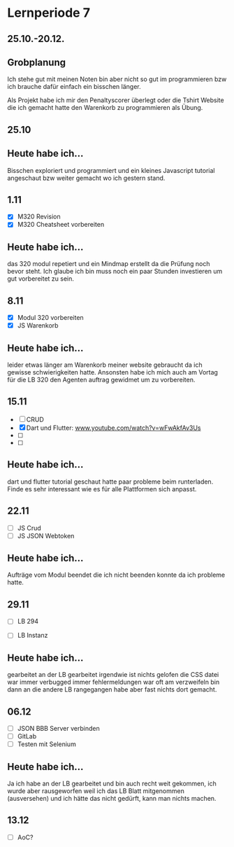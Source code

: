 # Lernperiode 7
## 25.10.-20.12.

## Grobplanung
Ich stehe gut mit meinen Noten bin aber nicht so gut im programmieren bzw ich brauche dafür einfach ein bisschen länger.

Als Projekt habe ich mir den Penaltyscorer überlegt oder die Tshirt Website die ich gemacht hatte den Warenkorb zu programmieren als Übung.

## 25.10

## Heute habe ich...
Bisschen exploriert und programmiert und ein kleines Javascript tutorial angeschaut bzw weiter gemacht wo ich gestern stand. 

## 1.11
- [x] M320 Revision
- [x] M320 Cheatsheet vorbereiten

## Heute habe ich...
das 320 modul repetiert und ein Mindmap erstellt da die Prüfung noch bevor steht. Ich glaube ich bin muss noch ein paar Stunden investieren um gut vorbereitet zu sein.

## 8.11
- [x] Modul 320 vorbereiten
- [x] JS Warenkorb

## Heute habe ich...
leider etwas länger am Warenkorb meiner website gebraucht da ich gewisse schwierigkeiten hatte. Ansonsten habe ich mich auch am Vortag für die LB 320 den Agenten auftrag gewidmet um zu vorbereiten.

## 15.11
- [ ] CRUD
- [x] Dart und Flutter: www.youtube.com/watch?v=wFwAkfAv3Us
- [ ] 
- [ ]
## Heute habe ich...
dart und flutter tutorial geschaut hatte paar probleme beim runterladen. Finde es sehr interessant wie es für alle Plattformen sich anpasst.

## 22.11
- [ ]  JS Crud
- [ ]  JS JSON Webtoken

## Heute habe ich...
Aufträge vom Modul beendet die ich nicht beenden konnte da ich probleme hatte.

## 29.11
- [ ] LB 294
- [ ] LB Instanz


## Heute habe ich...
gearbeitet an der LB gearbeitet irgendwie ist nichts gelofen die CSS datei war immer verbugged immer fehlermeldungen war oft am verzweifeln bin dann an die andere LB rangegangen habe aber fast nichts dort gemacht.

## 06.12
- [ ] JSON BBB Server verbinden
- [ ] GitLab
- [ ] Testen mit Selenium

## Heute habe ich...
Ja ich habe an der LB gearbeitet und bin auch recht weit gekommen, ich wurde aber rausgeworfen weil ich das LB Blatt mitgenommen (ausversehen) und ich hätte das nicht gedürft, kann man nichts machen. 

## 13.12
- [ ] AoC?



